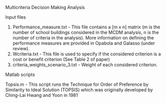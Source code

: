 Multicriteria Decision Making Analysis

Input files 

1. Performance_measure.txt - This file contains a [m x n] matrix (m is the number of school buildings considered in the MCDM analysis, n is the number of criteria in the analysis). More information on defining the performance measures are provided in Opabola and Galasso (under review).
2. Wcriteria.txt -  This file is used to specify if the considered criterion is a cost or benefit criterion (See Table 2 of paper)
3. criteria_weights_scenario_3.txt - Weight of each considered criterion.


Matlab scripts

Topsis.m - This script runs the Technique for Order of Preference by Similarity to Ideal Solution (TOPSIS) which was originally developed by Ching-Lai Hwang and Yoon in 1981
